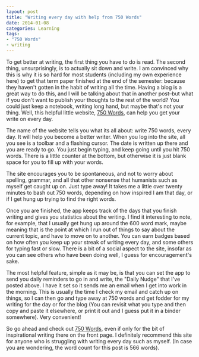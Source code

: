 ```yaml
---
layout: post
title: "Writing every day with help from 750 Words"
date: 2014-01-08
categories: Learning
tags:
- "750 Words"
- writing
---
```


To get better at writing, the first thing you have to do is read. The second thing, unsurprisingly, is to actually sit down and write. I am convinced why this is why it is so hard for most students (including my own experience here) to get that term paper finished at the end of the semester: because they haven't gotten in the habit of writing all the time. Having a blog is a great way to do this, and I will be talking about that in another post–but what if you don't want to publish your thoughts to the rest of the world? You could just keep a notebook, writing long hand, but maybe that's not your thing. Well, this helpful little website, [750 Words][1], can help you get your write on every day.

The name of the website tells you what its all about: write 750 words, every day. It will help you become a better writer. When you log into the site, all you see is a toolbar and a flashing cursor. The date is written up there and you are ready to go. You just begin typing, and keep going until you hit 750 words. There is a little counter at the bottom, but otherwise it is just blank space for you to fill up with your words.

The site encourages you to be spontaneous, and not to worry about spelling, grammar, and all that other nonsense that humanists such as myself get caught up on. Just type away! It takes me a little over twenty minutes to bash out 750 words, depending on how inspired I am that day, or if I get hung up trying to find the right words.

Once you are finished, the app keeps track of the days that you finish writing and gives you statistics about the writing. I find it interesting to note, for example, that I usually get hung up around the 600 word mark, maybe meaning that is the point at which I run out of things to say about the current topic, and have to move on to another. You can earn badges based on how often you keep up your streak of writing every day, and some others for typing fast or slow. There is a bit of a social aspect to the site, insofar as you can see others who have been doing well, I guess for encouragement's sake.

The most helpful feature, simple as it may be, is that you can set the app to send you daily reminders to go in and write, the "Daily Nudge" that I've posted above. I have it set so it sends me an email when I get into work in the morning. This is usually the time I check my email and catch up on things, so I can then go and type away at 750 words and get fodder for my writing for the day or for the blog (You can revisit what you type and then copy and paste it elsewhere, or print it out and I guess put it in a binder somewhere). Very convenient!

So go ahead and check out [750 Words][1], even if only for the bit of inspirational writing there on the front page. I definitely recommend this site for anyone who is struggling with writing every day such as myself. (In case you are wondering, the word count for this post is 566 words).

[1]: http://750words.com/ "750 Words"
